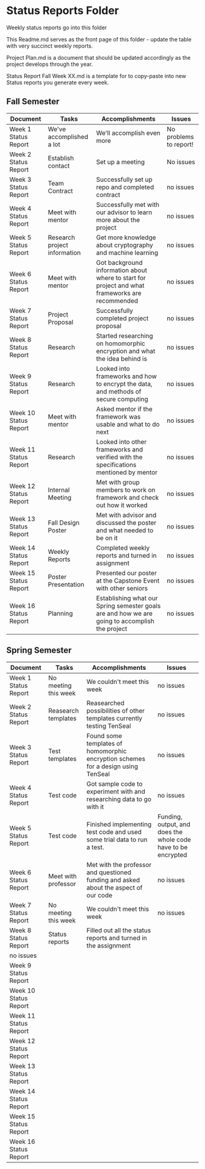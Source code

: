 # Status Reports Folder
Weekly status reports go into this folder

This Readme.md serves as the front page of this folder - update the table with very succinct weekly reports.

Project Plan.md is a document that should be updated accordingly as the project develops through the year.

Status Report Fall Week XX.md is a template for to copy-paste into new Status reports you generate every week.

## Fall Semester

| Document | Tasks | Accomplishments | Issues |
|---|---|---|---|
| Week 1 Status Report | We've accomplished a lot | We'll accomplish even more | No problems to report! |
| Week 2 Status Report | Establish contact| Set up a meeting | No issues|
| Week 3 Status Report | Team Contract| Successfully set up repo and completed contract| no issues|
| Week 4 Status Report |Meet with mentor | Successfully met with our advisor to learn more about the project| no issues |
| Week 5 Status Report |Research project information | Get more knowledge about cryptography and machine learning |no issues |
| Week 6 Status Report |Meet with mentor | Got background information about where to start for project and what frameworks are recommended|no issues |
| Week 7 Status Report |Project Proposal | Successfully completed project proposal| no issues |
| Week 8 Status Report |Research |Started researching on homomorphic encryption and what the idea behind is |no issues |
| Week 9 Status Report |Research |Looked into frameworks and how to encrypt the data, and methods of secure computing  |no issues |
| Week 10 Status Report |Meet with mentor |Asked mentor if the framework was usable and what to do next |no issues |
| Week 11 Status Report |Research |Looked into other frameworks and verified with the specifications mentioned by mentor  |no issues |
| Week 12 Status Report |Internal Meeting |Met with group members to work on framework and check out how it worked|no issues |
| Week 13 Status Report |Fall Design Poster |Met with advisor and discussed the poster and what needed to be on it |no issues |
| Week 14 Status Report |Weekly Reports | Completed weekly reports and turned in assignment |no issues|
| Week 15 Status Report |Poster Presentation  |Presented our poster at the Capstone Event with other seniors |no issues |
| Week 16 Status Report |Planning |Establishing what our Spring semester goals are and how we are going to accomplish the project |no issues |

## Spring Semester

| Document | Tasks | Accomplishments| Issues |
|---|---|---|---|
| Week 1 Status Report | No meeting this week | We couldn't meet this week | no issues |
| Week 2 Status Report | Reasearch templates | Reasearched possibilities of other templates currently testing TenSeal | no issues |
| Week 3 Status Report | Test templates | Found some templates of homomorphic encryption schemes for a design using TenSeal | no issues |
| Week 4 Status Report | Test code | Got sample code to experiment with and researching data to go with it | no issues |
| Week 5 Status Report | Test code | Finished implementing test code and used some trial data to run a test. | Funding, output, and does the whole code have to be encrypted |
| Week 6 Status Report | Meet with professor | Met with the professor and questioned funding and asked about the aspect of our code | no issues |
| Week 7 Status Report | No meeting this week | We couldn't meet this week | no issues |
| Week 8 Status Report | Status reports | Filled out all the status reports and turned in the assignment
 | no issues |
| Week 9 Status Report | | | |
| Week 10 Status Report | | | |
| Week 11 Status Report | | | |
| Week 12 Status Report | | | |
| Week 13 Status Report | | | |
| Week 14 Status Report | | | |
| Week 15 Status Report | | | |
| Week 16 Status Report | | | |
